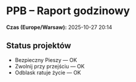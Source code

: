 # PPB – Raport godzinowy
**Czas (Europe/Warsaw):** 2025-10-27 20:14

## Status projektów
- Bezpieczny Pieszy — OK
- Zwolnij przy przejściu — OK
- Odblask ratuje życie — OK

